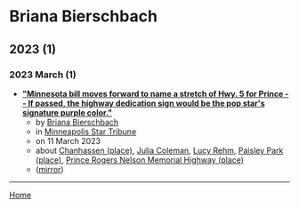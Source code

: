 # Briana Bierschbach

## 2023 (1)

### 2023 March (1)

 - [**"Minnesota bill moves forward to name a stretch of Hwy. 5 for Prince -- If passed, the highway dedication sign would be the pop star's signature purple color."**](https://www.startribune.com/minnesota-bill-moves-forward-to-name-a-stretch-of-hwy-5-for-prince/600258079/)
    - by [Briana Bierschbach](../../authors/briana-bierschbach/index.md)
    - in [Minneapolis Star Tribune](../../publications/k-o/minneapolis-star-tribune/index.md)
    - on 11 March 2023
    - about [Chanhassen (place)](../../topics/place/chanhassen/index.md), [Julia Coleman](../../topics/julia-coleman/index.md), [Lucy Rehm](../../topics/lucy-rehm/index.md), [Paisley Park (place)](../../topics/place/paisley-park/index.md), [Prince Rogers Nelson Memorial Highway (place)](../../topics/place/prince-rogers-nelson-memorial-highway/index.md)
    - ([mirror](https://web.archive.org/web/*/https://www.startribune.com/minnesota-bill-moves-forward-to-name-a-stretch-of-hwy-5-for-prince/600258079/))

----

[Home](../index.md)

